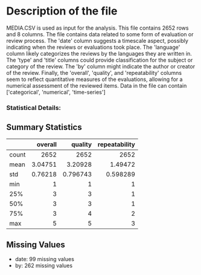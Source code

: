 # Description of the file


MEDIA.CSV is used as input for the analysis. This file contains 2652 rows and 8 columns.
The file contains data related to some form of evaluation or review process. The 'date' column suggests a timescale aspect, possibly indicating when the reviews or evaluations took place. The 'language' column likely categorizes the reviews by the languages they are written in. The 'type' and 'title' columns could provide classification for the subject or category of the review. The 'by' column might indicate the author or creator of the review. Finally, the 'overall', 'quality', and 'repeatability' columns seem to reflect quantitative measures of the evaluations, allowing for a numerical assessment of the reviewed items.
Data in the file can contain ['categorical', 'numerical', 'time-series']

### Statistical Details:


## Summary Statistics

|       |    overall |     quality |   repeatability |
|:------|-----------:|------------:|----------------:|
| count | 2652       | 2652        |     2652        |
| mean  |    3.04751 |    3.20928  |        1.49472  |
| std   |    0.76218 |    0.796743 |        0.598289 |
| min   |    1       |    1        |        1        |
| 25%   |    3       |    3        |        1        |
| 50%   |    3       |    3        |        1        |
| 75%   |    3       |    4        |        2        |
| max   |    5       |    5        |        3        |

## Missing Values

- date: 99 missing values
- by: 262 missing values

